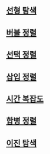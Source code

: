 ## [선형 탐색](https://www.edwith.org/cs50/lecture/22855?isDesc=false)

## [버블 정렬](https://www.edwith.org/cs50/lecture/22857?isDesc=false)

## [선택 정렬](https://www.edwith.org/cs50/lecture/22859?isDesc=false)

## [삽입 정렬](https://www.edwith.org/cs50/lecture/22861?isDesc=false)

## [시간 복잡도](https://www.edwith.org/cs50/lecture/22863?isDesc=false)

## [합병 정렬](https://www.edwith.org/cs50/lecture/22865?isDesc=false)

## [이진 탐색](https://www.edwith.org/cs50/lecture/22867?isDesc=false)
